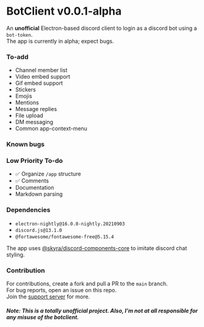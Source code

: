 # BotClient v0.0.1-alpha
An **unofficial** Electron-based discord client to login as a discord bot using a `bot-token`. <br>
The app is currently in alpha; expect bugs.

### To-add
* Channel member list
* Video embed support
* Gif embed support
* Stickers
* Emojis
* Mentions
* Message replies
* File upload
* DM messaging
* Common app-context-menu

### Known bugs

### Low Priority To-do
* ✅ Organize `/app` structure
* ✅ Comments
* Documentation
* Markdown parsing

### Dependencies
* `electron-nightly@16.0.0-nightly.20210903`
* `discord.js@13.1.0`
* `@fortawesome/fontawesome-free@5.15.4`

The app uses [@skyra/discord-components-core](https://github.com/skyra-project/discord-components/) to imitate discord chat styling.

### Contribution
For contributions, create a fork and pull a PR to the `main` branch. <br>
For bug reports, open an issue on this repo. <br>
Join the [support server](https://discord.gg/rJ9v3P6tXW) for more.

##### Note: This is a totally unofficial project. Also, I'm not at all responsible for any misuse of the botclient.
